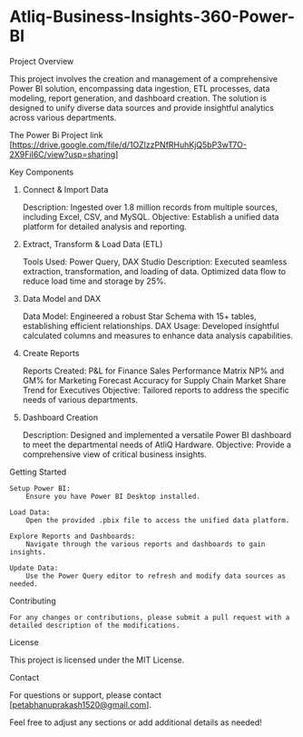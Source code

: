 # Atliq-Business-Insights-360-Power-BI

Project Overview

This project involves the creation and management of a comprehensive Power BI solution, encompassing data ingestion, ETL processes, data modeling, report generation, and dashboard creation. The solution is designed to unify diverse data sources and provide insightful analytics across various departments.

The Power Bi Project link [https://drive.google.com/file/d/1OZlzzPNfRHuhKjQ5bP3wT7O-2X9FiI6C/view?usp=sharing]

Key Components

1. Connect & Import Data

    Description: Ingested over 1.8 million records from multiple sources, including Excel, CSV, and MySQL.
    Objective: Establish a unified data platform for detailed analysis and reporting.

2. Extract, Transform & Load Data (ETL)

    Tools Used: Power Query, DAX Studio
    Description: Executed seamless extraction, transformation, and loading of data. Optimized data flow to reduce load time and storage by 25%.

3. Data Model and DAX

    Data Model: Engineered a robust Star Schema with 15+ tables, establishing efficient relationships.
    DAX Usage: Developed insightful calculated columns and measures to enhance data analysis capabilities.

4. Create Reports

    Reports Created:
        P&L for Finance
        Sales Performance Matrix
        NP% and GM% for Marketing
        Forecast Accuracy for Supply Chain
        Market Share Trend for Executives
    Objective: Tailored reports to address the specific needs of various departments.

5. Dashboard Creation

    Description: Designed and implemented a versatile Power BI dashboard to meet the departmental needs of AtliQ Hardware.
    Objective: Provide a comprehensive view of critical business insights.

Getting Started

    Setup Power BI:
        Ensure you have Power BI Desktop installed.

    Load Data:
        Open the provided .pbix file to access the unified data platform.

    Explore Reports and Dashboards:
        Navigate through the various reports and dashboards to gain insights.

    Update Data:
        Use the Power Query editor to refresh and modify data sources as needed.

Contributing

    For any changes or contributions, please submit a pull request with a detailed description of the modifications.

License

This project is licensed under the MIT License.

Contact

For questions or support, please contact [petabhanuprakash1520@gmail.com].

Feel free to adjust any sections or add additional details as needed!
